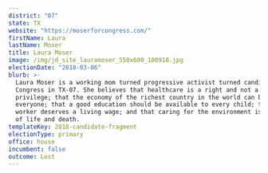 ```yaml
---
district: "07"
state: TX
website: "https://moserforcongress.com/"
firstName: Laura
lastName: Moser
title: Laura Moser
image: /img/jd_site_lauramoser_550x600_100918.jpg
electionDate: "2018-03-06"
blurb: >-
  Laura Moser is a working mom turned progressive activist turned candidate for
  Congress in TX-07. She believes that healthcare is a right and not a
  privilege; that the economy of the richest country in the world can benefit
  everyone; that a good education should be available to every child; that every
  worker deserves a living wage; and that caring for the environment is a matter
  of life and death.
templateKey: 2018-candidate-fragment
electionType: primary
office: house
incumbent: false
outcome: Lost
---
```

